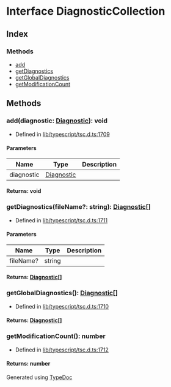 # Interface DiagnosticCollection


## Index

### Methods
* [add](ts.diagnosticcollection.md#add)
* [getDiagnostics](ts.diagnosticcollection.md#getdiagnostics)
* [getGlobalDiagnostics](ts.diagnosticcollection.md#getglobaldiagnostics)
* [getModificationCount](ts.diagnosticcollection.md#getmodificationcount)

## Methods

### add(diagnostic: [Diagnostic](ts.diagnostic.md)): void
  
* Defined in [lib/typescript/tsc.d.ts:1709](https://github.com/kimamula/typedoc/blob/HEAD/src/lib/typescript/tsc.d.ts#L1709)


#### Parameters

| Name | Type | Description |
| ---- | ---- | ---- |
| diagnostic | [Diagnostic](ts.diagnostic.md)|  |

#### Returns: void

### getDiagnostics(fileName?: string): [Diagnostic](ts.diagnostic.md)[]
  
* Defined in [lib/typescript/tsc.d.ts:1711](https://github.com/kimamula/typedoc/blob/HEAD/src/lib/typescript/tsc.d.ts#L1711)


#### Parameters

| Name | Type | Description |
| ---- | ---- | ---- |
| fileName? | string|  |

#### Returns: [Diagnostic](ts.diagnostic.md)[]

### getGlobalDiagnostics(): [Diagnostic](ts.diagnostic.md)[]
  
* Defined in [lib/typescript/tsc.d.ts:1710](https://github.com/kimamula/typedoc/blob/HEAD/src/lib/typescript/tsc.d.ts#L1710)

#### Returns: [Diagnostic](ts.diagnostic.md)[]

### getModificationCount(): number
  
* Defined in [lib/typescript/tsc.d.ts:1712](https://github.com/kimamula/typedoc/blob/HEAD/src/lib/typescript/tsc.d.ts#L1712)

#### Returns: number


Generated using [TypeDoc](http://typedoc.io)

